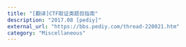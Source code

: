 ```yaml
---
title: "[翻译]CTF取证类题目指南"
description: "2017.08 [pediy]"
external_url: "https://bbs.pediy.com/thread-220021.htm"
category: "Miscellaneous"
---
```

